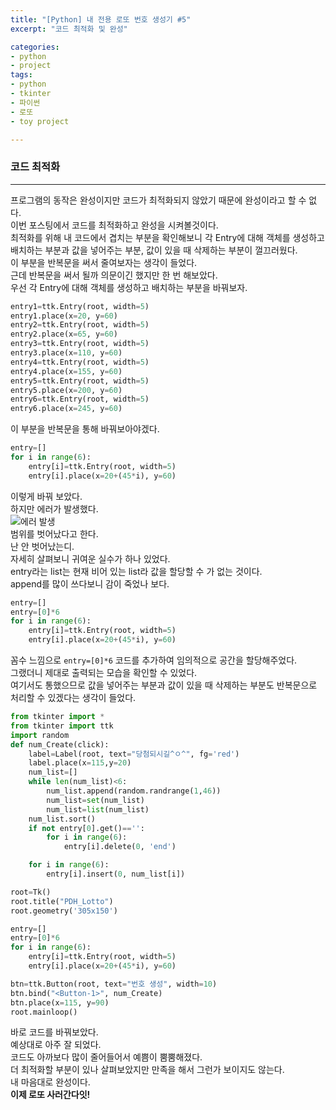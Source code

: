 ```yaml
---
title: "[Python] 내 전용 로또 번호 생성기 #5"
excerpt: "코드 최적화 및 완성"

categories:
- python
- project
tags:
- python
- tkinter
- 파이썬
- 로또
- toy project

---
```

### 코드 최적화
- - -
프로그램의 동작은 완성이지만 코드가 최적화되지 않았기 때문에 완성이라고 할 수 없다.  
이번 포스팅에서 코드를 최적화하고 완성을 시켜볼것이다.  
최적화를 위해 내 코드에서 겹치는 부분을 확인해보니 각 Entry에 대해 객체를 생성하고 배치하는 부분과 값을 넣어주는 부분, 값이 있을 때 삭제하는 부분이 껄끄러웠다.  
이 부분을 반복문을 써서 줄여보자는 생각이 들었다.  
근데 반복문을 써서 될까 의문이긴 했지만 한 번 해보았다.  
우선 각 Entry에 대해 객체를 생성하고 배치하는 부분을 바꿔보자.  

``` python
entry1=ttk.Entry(root, width=5)
entry1.place(x=20, y=60)
entry2=ttk.Entry(root, width=5)
entry2.place(x=65, y=60)
entry3=ttk.Entry(root, width=5)
entry3.place(x=110, y=60)
entry4=ttk.Entry(root, width=5)
entry4.place(x=155, y=60)
entry5=ttk.Entry(root, width=5)
entry5.place(x=200, y=60)
entry6=ttk.Entry(root, width=5)
entry6.place(x=245, y=60)
```  
이 부분을 반복문을 통해 바꿔보아야겠다.  
``` python
entry=[]
for i in range(6):
    entry[i]=ttk.Entry(root, width=5)
    entry[i].place(x=20+(45*i), y=60)
```  
이렇게 바꿔 보았다.  
하지만 에러가 발생했다.  
![에러 발생](https://user-images.githubusercontent.com/37354733/74410094-9a9ac680-4e7b-11ea-8945-91052953b725.png)  
범위를 벗어났다고 한다.  
난 안 벗어났는디.  
자세히 살펴보니 귀여운 실수가 하나 있었다.  
entry라는 list는 현재 비어 있는 list라 값을 할당할 수 가 없는 것이다.  
append를 많이 쓰다보니 감이 죽었나 보다.  

``` python
entry=[]
entry=[0]*6
for i in range(6):
    entry[i]=ttk.Entry(root, width=5)
    entry[i].place(x=20+(45*i), y=60)
```  
꼼수 느낌으로 ``` entry=[0]*6 ``` 코드를 추가하여 임의적으로 공간을 할당해주었다.  
그랬더니 제대로 출력되는 모습을 확인할 수 있었다.  
여기서도 통했으므로 값을 넣어주는 부분과 값이 있을 때 삭제하는 부분도 반복문으로 처리할 수 있겠다는 생각이 들었다.  

``` python
from tkinter import *
from tkinter import ttk
import random
def num_Create(click):
    label=Label(root, text="당첨되시길^ㅇ^", fg='red')
    label.place(x=115,y=20)
    num_list=[]
    while len(num_list)<6:
        num_list.append(random.randrange(1,46))
        num_list=set(num_list)
        num_list=list(num_list)
    num_list.sort()
    if not entry[0].get()=='':
        for i in range(6):
            entry[i].delete(0, 'end')

    for i in range(6):
        entry[i].insert(0, num_list[i])

root=Tk()
root.title("PDH_Lotto")
root.geometry('305x150')

entry=[]
entry=[0]*6
for i in range(6):
    entry[i]=ttk.Entry(root, width=5)
    entry[i].place(x=20+(45*i), y=60)

btn=ttk.Button(root, text="번호 생성", width=10)
btn.bind("<Button-1>", num_Create)
btn.place(x=115, y=90)
root.mainloop()
```  
바로 코드를 바꿔보았다.  
예상대로 아주 잘 되었다.  
코드도 아까보다 많이 줄어들어서 예쁨이 뿜뿜해졌다.  
더 최적화할 부분이 있나 살펴보았지만 만족을 해서 그런가 보이지도 않는다.  
내 마음대로 완성이다.  
**이제 로또 사러간다잇!**  
